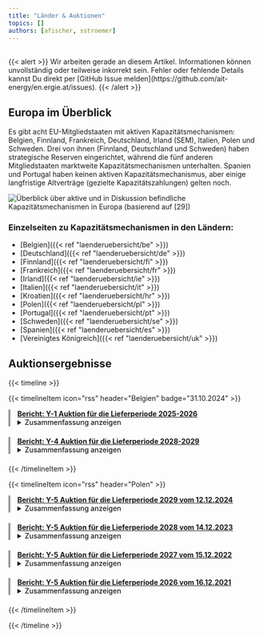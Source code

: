 ```yaml
---
title: "Länder & Auktionen"
topics: [] 
authors: [afischer, sstroemer]
---
```


<!-- Will be designed soon. Overview with Graphic and links to country pages. -->

<br>
{{< alert >}}
Wir arbeiten gerade an diesem Artikel. Informationen können unvollständig oder teilweise inkorrekt sein. Fehler oder fehlende Details kannst Du direkt per [GitHub Issue melden](https://github.com/ait-energy/en.ergie.at/issues).
{{< /alert >}}
<br>

## Europa im Überblick
Es gibt acht EU-Mitgliedstaaten mit aktiven Kapazitätsmechanismen: Belgien, Finnland, Frankreich, Deutschland, Irland (SEM), Italien, Polen und Schweden. Drei von ihnen (Finnland, Deutschland und Schweden) haben strategische Reserven eingerichtet, während die fünf anderen Mitgliedstaaten marktweite Kapazitätsmechanismen unterhalten. Spanien und Portugal haben keinen aktiven Kapazitätsmechanismus, aber einige langfristige Altverträge (gezielte Kapazitätszahlungen) gelten noch. 

![Überblick über aktive und in Diskussion befindliche Kapazitätsmechanismen in Europa (basierend auf [29])](/images/laenderuebersicht/laenderuebersicht_aktive_diskutierte_KMs_Europa.png)


### Einzelseiten zu Kapazitätsmechanismen in den Ländern:
- [Belgien]({{< ref "laenderuebersicht/be" >}})
- [Deutschland]({{< ref "laenderuebersicht/de" >}})
- [Finnland]({{< ref "laenderuebersicht/fi" >}})
- [Frankreich]({{< ref "laenderuebersicht/fr" >}})
- [Irland]({{< ref "laenderuebersicht/ie" >}})
- [Italien]({{< ref "laenderuebersicht/it" >}})
- [Kroatien]({{< ref "laenderuebersicht/hr" >}})
- [Polen]({{< ref "laenderuebersicht/pl" >}})
- [Portugal]({{< ref "laenderuebersicht/pt" >}})
- [Schweden]({{< ref "laenderuebersicht/se" >}})
- [Spanien]({{< ref "laenderuebersicht/es" >}})
- [Vereinigtes Königreich]({{< ref "laenderuebersicht/uk" >}})

## Auktionsergebnisse

{{< timeline >}}

{{< timelineItem icon="rss" header="Belgien" badge="31.10.2024" >}}

<div style="border-left: 4px solid #999999; padding-left: 1em; margin-bottom: 1.5em;">
<a href="https://www.elia.be/-/media/project/elia/elia-site/grid-data/adequacy/crm-auction-results/2024/2025-2026/20240912_crm-auction-result-for-2025-2026_en_v2.pdf"><b>Bericht: <u>Y-1 Auktion für die Lieferperiode 2025-2026</u></b></a>
<br>
<details>
<summary><span style="cursor: pointer; font-weight: 500;">Zusammenfassung anzeigen</span></summary><i>
Die Y-1 Auktion des Kapazitätsvergütungsmechanismus für den belgischen Lieferzeitraum 2025-2026 sicherte fast 2,7&nbsp;GW Kapazität über 31 Einheiten zu einem durchschnittlichen Preis von knapp 16.000&nbsp;EUR/MW/Jahr und gewährleistete damit eine gesamte verfügbare Systemkapazität von 14,6&nbsp;GW. Dies übersteigt den erforderlichen Bedarf um etwa 0,5&nbsp;GW und markiert die erfolgreiche Integration von fast 1,3&nbsp;GW ausländischer Kapazität aus den Niederlanden und Deutschland in das belgische Netz.
</i></details>
</div>

<div style="border-left: 4px solid #999999; padding-left: 1em; margin-bottom: 1.5em;">
<a href="https://www.elia.be/-/media/project/elia/elia-site/grid-data/adequacy/crm-auction-results/2024/2028-2029/20240912_crm-auction-result-for-2028-2029_en_v2.pdf"><b>Bericht: <u>Y-4 Auktion für die Lieferperiode 2028-2029</u></b></a>
<br>
<details>
<summary><span style="cursor: pointer; font-weight: 500;">Zusammenfassung anzeigen</span></summary><i>
In der Y-4 Auktion des Kapazitätsvergütungsmechanismus für den Lieferzeitraum 2028-2029 vergab Elia knapp 2&nbsp;GW derated Kapazität über 30 Einheiten zu einem gewichteten durchschnittlichen Gebotspreis von ca. 28.000&nbsp;EUR/MW/Jahr - ein bedeutender Schritt zur Sicherung der zukünftigen Stromversorgung Belgiens.
</i></details>
</div>

{{< /timelineItem >}}


{{< timelineItem icon="rss" header="Polen" >}}

<div style="border-left: 4px solid #999999; padding-left: 1em; margin-bottom: 1.5em;">
<a href="https://www.ure.gov.pl/en/communication/news/413,Electricity-Market-The-President-of-URE-Announces-Final-Results-of-The-2029-Main.html"><b>Bericht: <u>Y-5 Auktion für die Lieferperiode 2029 vom 12.12.2024</u></b></a>
<br>
<details>
<summary><span style="cursor: pointer; font-weight: 500;">Zusammenfassung anzeigen</span></summary><i>
In der Hauptauktion für das Lieferjahr 2029 wurden am 12. Dezember 2024 insgesamt über 8&nbsp;GW Kapazität vergeben, davon etwa 1,5&nbsp;GW (18,75%) an ausländische Einheiten aus der Tschechischen Republik, der Slowakei und Schweden. Der Clearing-Preis betrug 264,9&nbsp;PLN/kW/Jahr für polnische Einheiten und 247,87&nbsp;PLN/kW/Jahr für ausländische Einheiten in derselben Synchronzone. Einheiten aus dem schwedischen Netzgebiet erhielten denselben Preis wie polnische Einheiten. Insgesamt wurden 245 Anbieter bezuschlagt, darunter 181 aus Polen. Die Gesamtverpflichtungen für 2029 belaufen sich nach allen bisherigen Auktionen auf 20,36&nbsp;GW. Bemerkenswert war der signifikante Anstieg von Batteriespeichern mit 82 Einheiten und einer kumulierten Verpflichtung von rund 2,5&nbsp;GW, was etwa 30% der Gesamtvergabe entspricht.<sup><a href="#fn-PO-2029" id="ref-PO-2029">1</a></sup>.

<p id="fn-PO-2029">
  <sup>1</sup>Quelle: 
  <a href="https://www.dentons.com/en/insights/newsletters/2025/january/24/powered-by-dentons/powered-by-dentons-january-2025/battery-energy-storage-systems-bess-on-the-rise-in-poland" target="_blank">
    Battery energy storage systems (BESS) on the rise in Poland
  </a><br>
  <a href="https://www.dentons.com/en/insights/newsletters/2025/january/24/powered-by-dentons/powered-by-dentons-january-2025/battery-energy-storage-systems-bess-on-the-rise-in-poland" target="_blank">Dentons</a>
  <a href="#ref-PO-2029">↩︎</a>
</p>

</i></details>
</div>


<div style="border-left: 4px solid #999999; padding-left: 1em; margin-bottom: 1.5em;">
<a href="https://www.ure.gov.pl/en/communication/news/368,Electricity-market-President-of-URE-announces-the-results-of-the-main-auction-on.html"><b>Bericht: <u>Y-5 Auktion für die Lieferperiode 2028 vom 14.12.2023</u></b></a>
<br>
<details>
<summary><span style="cursor: pointer; font-weight: 500;">Zusammenfassung anzeigen</span></summary><i>
In der am 14. Dezember 2023 durchgeführten Hauptauktion für das Lieferjahr 2028 wurden Verträge über mehr als 7&nbsp;GW Kapazität abgeschlossen, darunter über 1&nbsp;GW mit ausländischen Einheiten aus Tschechien, der Slowakei und Schweden. Der Schlusspreis für polnische Einheiten betrug 244,90&nbsp;PLN/kW/Jahr, während ausländische Einheiten in derselben Synchronzone 207&nbsp;PLN/kW/Jahr erhielten. Den größten Anteil stellten Batteriespeicher mit 24,5% (1.734&nbsp;MW), gefolgt von Wasserkraft mit 16,4% (1.158&nbsp;MW), Co-firing mit 14,2% (1.004&nbsp;MW), Demand Side Response mit 13,9% (981&nbsp;MW), Gaskapazitäten mit 12,5% (882&nbsp;MW) <sup><a href="#fn-PO-2028" id="ref-PO-2028">1</a></sup>. Insgesamt wurden 159 Kapazitätsmarkteinheiten kontrahiert, davon 111 aus Polen und 48 aus dem Ausland. Die Gesamtverpflichtungen für die Lieferung im Jahr 2028 belaufen sich auf 21,15&nbsp;GW.


<p id="fn-PO-2028">
  <sup>1</sup>Quelle: 
  <a href="https://www.dentons.com/en/insights/newsletters/2025/january/24/powered-by-dentons/powered-by-dentons-january-2025/battery-energy-storage-systems-bess-on-the-rise-in-poland" target="_blank">
    Battery energy storage systems (BESS) on the rise in Poland
  </a><br>
  <a href="https://www.dentons.com/en/insights/newsletters/2025/january/24/powered-by-dentons/powered-by-dentons-january-2025/battery-energy-storage-systems-bess-on-the-rise-in-poland" target="_blank">Dentons</a>
  <a href="#ref-PO-2028">↩︎</a>
</p>

</i></details>
</div>


<div style="border-left: 4px solid #999999; padding-left: 1em; margin-bottom: 1.5em;">
<a href="https://www.pse.pl/documents/31287/5147015702/2_Wyniki_aukcji_g%C5%82ownej_na_rok_dostaw_2027.pdf"><b>Bericht: <u>Y-5 Auktion für die Lieferperiode 2027 vom 15.12.2022</u></b></a>
<br>
<details>
<summary><span style="cursor: pointer; font-weight: 500;">Zusammenfassung anzeigen</span></summary><i>
In der Hauptauktion vom 15. Dezember 2022 für das Lieferjahr 2027 wurden Kapazitätsverträge über 5.379&nbsp;MW abgeschlossen. Der Schlusspreis betrug 406,35&nbsp;PLN/kW/Jahr für polnische Einheiten, 399,00&nbsp;PLN/kW/Jahr für ausländische Einheiten in derselben Synchronzone und 298,00&nbsp;PLN/kW/Jahr für Einheiten in Litauen. Insgesamt wurden 95 Kapazitätsmarkteinheiten bezuschlagt, davon 88 aus Polen und 7 (550&nbsp;MW) aus dem Ausland. Den größten Anteil stellte Demand Side Response mit 28,6% (1.539&nbsp;MW), gefolgt von Gaskapazitäten mit 25,89% (1.389&nbsp;MW), Co-firing mit 20,4% (1.148&nbsp;MW), Wasserkraft mit 10,9% (588&nbsp;MW), Batteriespeichern mit 3,1% (165&nbsp;MW)<sup><a href="#fn-PO-2027" id="ref-PO-2027">1</a></sup>. Einschließlich der bereits zuvor abgeschlossenen Mehrjahresverträge stehen für das Lieferjahr 2027 nun insgesamt 18,71&nbsp;GW vertraglich gesicherte Kapazität zur Verfügung.

<p id="fn-PO-2027">
  <sup>1</sup>Quelle: 
  <a href="https://www.forum-energii.eu/en/conclusions-from-the-7th-capacity-market-auction-cleaner-but-adequacy-remains-a-challenge" target="_blank">
    Conclusions from the 7th capacity market auction - cleaner, but adequacy remains a challenge
  </a><br>
  <a href="https://www.forum-energii.eu/en/conclusions-from-the-7th-capacity-market-auction-cleaner-but-adequacy-remains-a-challenge" target="_blank">Forum Energii</a>
  <a href="#ref-PO-2027">↩︎</a>
</p>

</i></details>
</div>


<div style="border-left: 4px solid #999999; padding-left: 1em; margin-bottom: 1.5em;">
<a href="https://www.pse.pl/documents/31287/5147015702/2_Wyniki_aukcji_g%C5%82ownej_na_rok_dostaw_2027.pdf"><b>Bericht: <u>Y-5 Auktion für die Lieferperiode 2026 vom 16.12.2021</u></b></a>
<br>
<details>
<summary><span style="cursor: pointer; font-weight: 500;">Zusammenfassung anzeigen</span></summary><i>
In der Hauptauktion vom 16. Dezember 2021 für das Lieferjahr 2026 wurden Verträge über 7.189&nbsp;MW abgeschlossen. Der Schlusspreis für polnische Einheiten lag bei 400,39&nbsp;PLN/kW/Jahr, während Einheiten im schwedischen Netzgebiet 399&nbsp;PLN/kW/Jahr erhielten. Insgesamt wurden 128 Gebote bezuschlagt, davon 89 aus Polen und 39 aus dem Ausland. Den größten Anteil stellten Gaskapazitäten mit 42,4% (3.047&nbsp;MW), gefolgt von Demand Side Response mit 20,9% (1.504&nbsp;MW), Wasserkraft mit 15,9% (1.144&nbsp;MW), Co-firing mit 14,0% (1.004&nbsp;MW) <sup><a href="#fn-PO-2026" id="ref-PO-2026">1</a></sup>. Einschließlich früher vergebener langfristiger Verpflichtungen summieren sich die gesicherten Kapazitäten für 2026 auf 18.822&nbsp;MW.

<p id="fn-PO-2026">
  <sup>1</sup>Quelle:
  <a href="https://www.forum-energii.eu/en/the-capacity-market-in-poland-more-expensive-than-ever#:~:text=In%20December%2C%20the%20power%20market,than%20550%20g%20CO2%2FkWh." target="_blank">
    The Capacity Market in Poland – More expensive than ever
  </a><br>
  <a href="https://www.forum-energii.eu" target="_blank">Forum Energii</a>
  <a href="#ref-PO-2026">↩︎</a>
</p>


</i></details>
</div>


{{< /timelineItem >}}

{{< /timeline >}}
